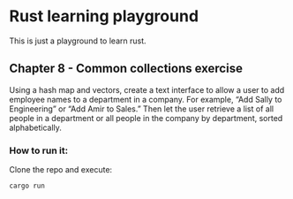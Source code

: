# Rust learning playground

This is just a playground to learn rust.

## Chapter 8 - Common collections exercise

Using a hash map and vectors, create a text interface to allow a user to add employee names to a department in a company. For example, “Add Sally to Engineering” or “Add Amir to Sales.” Then let the user retrieve a list of all people in a department or all people in the company by department, sorted alphabetically.

### How to run it:

Clone the repo and execute:

```
cargo run
```
